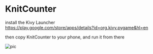 # KnitCounter

install the Kivy Launcher  
https://play.google.com/store/apps/details?id=org.kivy.pygame&hl=en

then copy KnitCounter to your phone, and run it from there  

![pic](https://pbs-h2.twimg.com/media/C-3M6DAXoAA3gkk.png)
